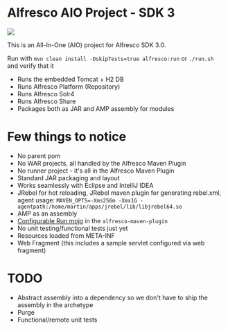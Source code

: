 # Alfresco AIO Project - SDK 3
[<img src="https://phuchiss.visualstudio.com/_apis/public/build/definitions/Test-Maven-CI/2/badge"/>](https://phuhciss.visualstudio.com/Test/_build/index?definitionId=2)

This is an All-In-One (AIO) project for Alfresco SDK 3.0. 

Run with `mvn clean install -DskipTests=true alfresco:run` or `./run.sh` and verify that it 

 * Runs the embedded Tomcat + H2 DB 
 * Runs Alfresco Platform (Repository)
 * Runs Alfresco Solr4
 * Runs Alfresco Share
 * Packages both as JAR and AMP assembly for modules
 
# Few things to notice

 * No parent pom
 * No WAR projects, all handled by the Alfresco Maven Plugin 
 * No runner project - it's all in the Alfresco Maven Plugin
 * Standard JAR packaging and layout
 * Works seamlessly with Eclipse and IntelliJ IDEA
 * JRebel for hot reloading, JRebel maven plugin for generating rebel.xml, agent usage: `MAVEN_OPTS=-Xms256m -Xmx1G -agentpath:/home/martin/apps/jrebel/lib/libjrebel64.so`
 * AMP as an assembly
 * [Configurable Run mojo](https://github.com/Alfresco/alfresco-sdk/blob/sdk-3.0/plugins/alfresco-maven-plugin/src/main/java/org/alfresco/maven/plugin/RunMojo.java) in the `alfresco-maven-plugin`
 * No unit testing/functional tests just yet
 * Resources loaded from META-INF
 * Web Fragment (this includes a sample servlet configured via web fragment)
 
# TODO
 
  * Abstract assembly into a dependency so we don't have to ship the assembly in the archetype
  * Purge
  * Functional/remote unit tests
   
  
 
